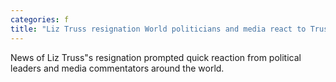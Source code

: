 ```yaml
---
categories: f
title: "Liz Truss resignation World politicians and media react to Truss departure"
---
```

News of Liz Truss"s resignation prompted quick reaction from political leaders and media commentators around the world.